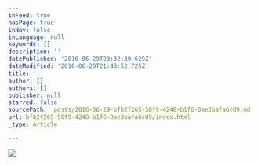 ```yaml
---
inFeed: true
hasPage: true
inNav: false
inLanguage: null
keywords: []
description: ''
datePublished: '2016-06-29T23:32:39.629Z'
dateModified: '2016-06-29T21:43:52.725Z'
title: ''
author: []
authors: []
publisher: null
starred: false
sourcePath: _posts/2016-06-29-bfb2f265-50f9-4248-b1f6-0ae3bafa6c09.md
url: bfb2f265-50f9-4248-b1f6-0ae3bafa6c09/index.html
_type: Article

---
```

![](https://the-grid-user-content.s3-us-west-2.amazonaws.com/3792f8cb-50c5-4767-bdd6-83261b72bc15.jpg)